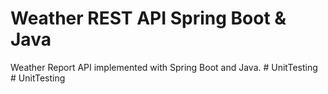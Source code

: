 # Weather REST API Spring Boot & Java

Weather Report API implemented with Spring Boot and Java.
#   U n i t T e s t i n g  
 #   U n i t T e s t i n g  
 